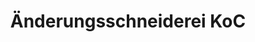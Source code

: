 ---
title: "Änderungsschneiderei KoC"
url: /nuernberg/aenderungsschneiderei-koc/
shop: Schneiderei
---